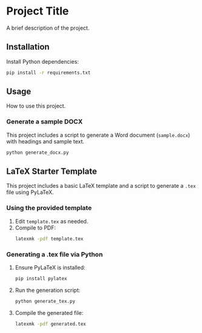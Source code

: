 # Project Title

A brief description of the project.

## Installation

Install Python dependencies:

```bash
pip install -r requirements.txt
```

## Usage

How to use this project.

### Generate a sample DOCX

This project includes a script to generate a Word document (`sample.docx`) with headings and sample text.

```bash
python generate_docx.py
```

## LaTeX Starter Template

This project includes a basic LaTeX template and a script to generate a `.tex` file using PyLaTeX.

### Using the provided template
1. Edit `template.tex` as needed.
2. Compile to PDF:
   ```bash
   latexmk -pdf template.tex
   ```

### Generating a .tex file via Python
1. Ensure PyLaTeX is installed:
   ```bash
   pip install pylatex
   ```
2. Run the generation script:
   ```bash
   python generate_tex.py
   ```
3. Compile the generated file:
   ```bash
   latexmk -pdf generated.tex
   ```